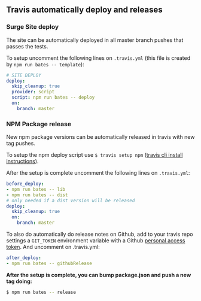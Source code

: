 
## Travis automatically deploy and releases

### Surge Site deploy

The site can be automatically deployed in all master branch pushes that passes the tests.

To setup uncomment the following lines on `.travis.yml` (this file is created by `npm run bates -- template`):

```yml
# SITE DEPLOY
deploy:
  skip_cleanup: true
  provider: script
  script: npm run bates -- deploy
  on:
    branch: master
```

### NPM Package release

New npm package versions can be automatically released in travis with new tag pushes.

To setup the npm deploy script use `$ travis setup npm` ([travis cli install instructions](https://github.com/travis-ci/travis.rb#installation)).

After the setup is complete uncomment the following lines on `.travis.yml`:

```yml
before_deploy:
- npm run bates -- lib
- npm run bates -- dist
# only needed if a dist version will be released
deploy:
  skip_cleanup: true
  on:
    branch: master
```

To also do automatically do release notes on Github, add to your travis repo settings a `GIT_TOKEN` environment variable with a Github [personal access token](https://github.com/settings/tokens). And uncomment on .travis.yml:

```yml
after_deploy:
- npm run bates -- githubRelease
```

**After the setup is complete, you can bump package.json and push a new tag doing:**
```sh
$ npm run bates -- release
```
